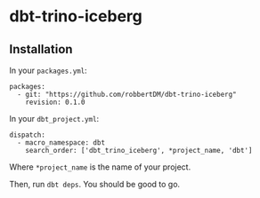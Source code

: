 # dbt-trino-iceberg
## Installation
In your `packages.yml`:
```
packages:
  - git: "https://github.com/robbertDM/dbt-trino-iceberg"
    revision: 0.1.0
```

In your `dbt_project.yml`:
```
dispatch:
  - macro_namespace: dbt
    search_order: ['dbt_trino_iceberg', *project_name, 'dbt']
```
Where `*project_name` is the name of your project.

Then, run `dbt deps`. You should be good to go.
